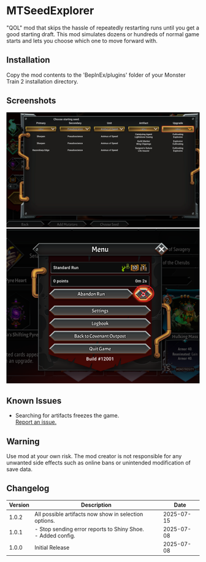 # MTSeedExplorer

"QOL" mod that skips the hassle of repeatedly restarting runs until you get a good starting draft. This mod simulates dozens or hundreds of normal game starts and lets you choose which one to move forward with.

## Installation
Copy the mod contents to the 'BepInEx/plugins' folder of your Monster Train 2 installation directory.

## Screenshots
![img](https://raw.githubusercontent.com/nathanrosales/MTSeedExplorer/e91fe1a3d53e5c64a8a38d164096642c360c789b/Screenshot%202025-07-08%20000831.png)
![img](https://raw.githubusercontent.com/nathanrosales/MTSeedExplorer/e91fe1a3d53e5c64a8a38d164096642c360c789b/Screenshot%202025-07-08%20002003-edit.png)

## Known Issues
- Searching for artifacts freezes the game.<br>
[Report an issue.](https://github.com/nathanrosales/MTSeedExplorer/issues)

## Warning
Use mod at your own risk. The mod creator is not responsible for any unwanted side effects such as online bans or unintended modification of save data.

## Changelog
|Version|Description|Date|
|-|-|-|
|1.0.2| All possible artifacts now show in selection options. | 2025-07-15 |
|1.0.1| - Stop sending error reports to Shiny Shoe. <br> - Added config. <br> | 2025-07-08 |
|1.0.0|Initial Release|2025-07-08|
